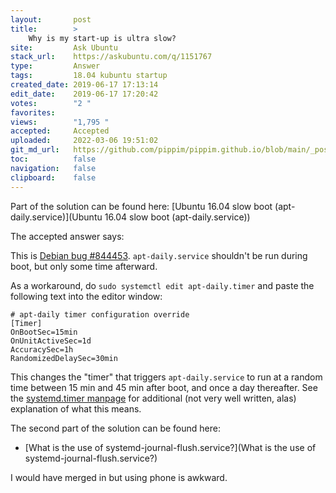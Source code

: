 ```yaml
---
layout:       post
title:        >
    Why is my start-up is ultra slow?
site:         Ask Ubuntu
stack_url:    https://askubuntu.com/q/1151767
type:         Answer
tags:         18.04 kubuntu startup
created_date: 2019-06-17 17:13:14
edit_date:    2019-06-17 17:20:42
votes:        "2 "
favorites:    
views:        "1,795 "
accepted:     Accepted
uploaded:     2022-03-06 19:51:02
git_md_url:   https://github.com/pippim/pippim.github.io/blob/main/_posts/2019/2019-06-17-Why-is-my-start-up-is-ultra-slow_.md
toc:          false
navigation:   false
clipboard:    false
---
```


Part of the solution can be found here: [Ubuntu 16.04 slow boot (apt-daily.service)](Ubuntu 16.04 slow boot (apt-daily.service))

The accepted answer says:

This is [Debian bug #844453](https://bugs.debian.org/cgi-bin/bugreport.cgi?bug=844453).  `apt-daily.service` shouldn't be run during boot, but only some time afterward.

As a workaround, do `sudo systemctl edit apt-daily.timer` and paste the following text into the editor window:

``` 
# apt-daily timer configuration override
[Timer]
OnBootSec=15min
OnUnitActiveSec=1d
AccuracySec=1h
RandomizedDelaySec=30min
```

This changes the "timer" that triggers `apt-daily.service` to run at a random time between 15 min and 45 min after boot, and once a day thereafter.  See the [systemd.timer manpage](http://man7.org/linux/man-pages/man5/systemd.timer.5.html) for additional (not very well written, alas) explanation of what this means.

The second part of the solution can be found here:

- [What is the use of systemd-journal-flush.service?](What is the use of systemd-journal-flush.service?)

I would have merged in but using phone is awkward.

